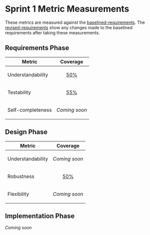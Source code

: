 # Sprint 1 Metric Measurements

These metrics are measured against the [baselined-requirements](./baselined-requirements.md). The [revised-requirements](./revised-requirements.md) show any changes made to the baselined requirements after taking these measurements.


## Requirements Phase

Metric | Coverage
--- | ---
Understandability | <p align="center"> [50%](./requirements-understandability-measurements.md) </p>
Testability | <p align="center"> [55%](./requirements-testability-measurements.md) </p>
Self-completeness | <p align="center"> *Coming soon* </p>


## Design Phase

Metric | Coverage
--- | ---
Understandability | <p align="center"> *Coming soon* </p>
Robustness | <p align="center"> [50%](./design-robustness-measurements.md) </p>
Flexibility | <p align="center"> *Coming soon* </p>


## Implementation Phase

*Coming soon*